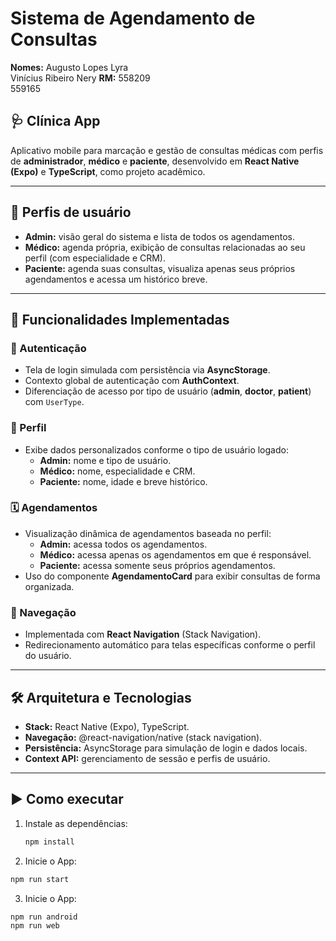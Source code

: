 # Sistema de Agendamento de Consultas

**Nomes:** 
Augusto Lopes Lyra  
Vinícius Ribeiro Nery
**RM:** 
558209  
559165

## 🩺 Clínica App  

Aplicativo mobile para marcação e gestão de consultas médicas com perfis de **administrador**, **médico** e **paciente**, desenvolvido em **React Native (Expo)** e **TypeScript**, como projeto acadêmico.  

---

## 👥 Perfis de usuário  

- **Admin:** visão geral do sistema e lista de todos os agendamentos.  
- **Médico:** agenda própria, exibição de consultas relacionadas ao seu perfil (com especialidade e CRM).  
- **Paciente:** agenda suas consultas, visualiza apenas seus próprios agendamentos e acessa um histórico breve.  

---

## 🚀 Funcionalidades Implementadas  

### 🔐 Autenticação  
- Tela de login simulada com persistência via **AsyncStorage**.  
- Contexto global de autenticação com **AuthContext**.  
- Diferenciação de acesso por tipo de usuário (**admin**, **doctor**, **patient**) com `UserType`.  

### 👤 Perfil  
- Exibe dados personalizados conforme o tipo de usuário logado:  
  - **Admin:** nome e tipo de usuário.  
  - **Médico:** nome, especialidade e CRM.  
  - **Paciente:** nome, idade e breve histórico.  

### 🗓️ Agendamentos  
- Visualização dinâmica de agendamentos baseada no perfil:  
  - **Admin:** acessa todos os agendamentos.  
  - **Médico:** acessa apenas os agendamentos em que é responsável.  
  - **Paciente:** acessa somente seus próprios agendamentos.  
- Uso do componente **AgendamentoCard** para exibir consultas de forma organizada.  

### 📱 Navegação  
- Implementada com **React Navigation** (Stack Navigation).  
- Redirecionamento automático para telas específicas conforme o perfil do usuário.  

---

## 🛠️ Arquitetura e Tecnologias  

- **Stack:** React Native (Expo), TypeScript.  
- **Navegação:** @react-navigation/native (stack navigation).  
- **Persistência:** AsyncStorage para simulação de login e dados locais.  
- **Context API:** gerenciamento de sessão e perfis de usuário.  

---

## ▶️ Como executar  

1. Instale as dependências:  
   ```bash
   npm install
2. Inicie o App:
```bash
npm run start
```
3. Inicie o App:
```bash
npm run android
npm run web
```

